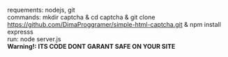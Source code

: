 requements: nodejs, git
<br>commands: mkdir captcha & cd captcha & git clone https://github.com/DimaProggramer/simple-html-captcha.git & npm install expresss 
<br>run: node server.js
<br>**Warning!: ITS CODE DONT GARANT SAFE ON YOUR SITE**
